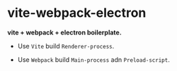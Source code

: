# vite-webpack-electron

**vite + webpack + electron boilerplate.**

- Use `Vite` build `Renderer-process`.

- Use `Webpack` build `Main-process` adn `Preload-script`.

